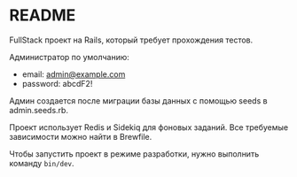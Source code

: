 # README

FullStack проект на Rails, который требует прохождения тестов. 

Администратор по умолчанию:

* email: admin@example.com
* password: abcdF2!
  
Админ создается после миграции базы данных с помощью seeds в admin.seeds.rb. 

Проект использует Redis и Sidekiq для фоновых заданий. Все требуемые зависимости можно найти в Brewfile. 

Чтобы запустить проект в режиме разработки, нужно выполнить команду ```bin/dev```.
